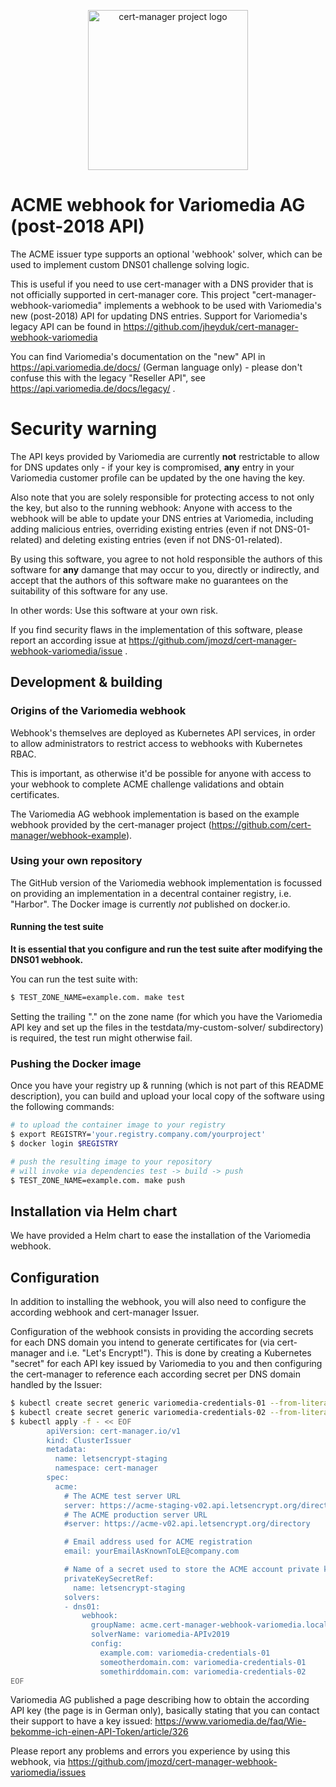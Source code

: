 <p align="center">
  <img src="https://raw.githubusercontent.com/cert-manager/cert-manager/d53c0b9270f8cd90d908460d69502694e1838f5f/logo/logo-small.png" height="256" width="256" alt="cert-manager project logo" />
</p>

# ACME webhook for Variomedia AG (post-2018 API)

The ACME issuer type supports an optional 'webhook' solver, which can be used
to implement custom DNS01 challenge solving logic.

This is useful if you need to use cert-manager with a DNS provider that is not
officially supported in cert-manager core. This project "cert-manager-webhook-variomedia"
implements a webhook to be used with Variomedia's new (post-2018) API for updating
DNS entries. Support for Variomedia's legacy API can be found in https://github.com/jheyduk/cert-manager-webhook-variomedia

You can find Variomedia's documentation on the "new" API in https://api.variomedia.de/docs/
(German language only) - please don't confuse this with the legacy "Reseller API", see 
https://api.variomedia.de/docs/legacy/ .

# Security warning

The API keys provided by Variomedia are currently **not** restrictable to allow for
DNS updates only - if your key is compromised, **any** entry in your Variomedia customer
profile can be updated by the one having the key.

Also note that you are solely responsible for protecting access to not only the key, but also
to the running webhook: Anyone with access to the webhook will be able to update your DNS entries
at Variomedia, including adding malicious entries, overriding existing entries (even if not DNS-01-related)
and deleting existing entries (even if not DNS-01-related).

By using this software, you agree to not hold responsible the authors of this software
for **any** damange that may occur to you, directly or indirectly, and accept that the
authors of this software make no guarantees on the suitability of this software for any use.

In other words: Use this software at your own risk.

If you find security flaws in the implementation of this software, please report an
according issue at https://github.com/jmozd/cert-manager-webhook-variomedia/issue .

## Development & building

### Origins of the Variomedia webhook

Webhook's themselves are deployed as Kubernetes API services, in order to allow
administrators to restrict access to webhooks with Kubernetes RBAC.

This is important, as otherwise it'd be possible for anyone with access to your
webhook to complete ACME challenge validations and obtain certificates.

The Variomedia AG webhook implementation is based on the example webhook provided
by the cert-manager project (https://github.com/cert-manager/webhook-example).

### Using your own repository

The GitHub version of the Variomedia webhook implementation is focussed on providing
an implementation in a decentral container registry, i.e. "Harbor". The Docker image
is currently *not* published on docker.io.

#### Running the test suite

**It is essential that you configure and run the test suite after modifying the
DNS01 webhook.**

You can run the test suite with:

```bash
$ TEST_ZONE_NAME=example.com. make test
```

Setting the trailing "." on the zone name (for which you have the Variomedia API key
and set up the files in the testdata/my-custom-solver/ subdirectory) is required, the
test run might otherwise fail.

### Pushing the Docker image
Once you have your registry up & running (which is not part of this README description),
you can build and upload your local copy of the software using the following commands:

```bash
# to upload the container image to your registry
$ export REGISTRY='your.registry.company.com/yourproject'
$ docker login $REGISTRY

# push the resulting image to your repository
# will invoke via dependencies test -> build -> push
$ TEST_ZONE_NAME=example.com. make push
```

## Installation via Helm chart

We have provided a Helm chart to ease the installation of the Variomedia webhook.

## Configuration

In addition to installing the webhook, you will also need to configure the according webhook and
cert-manager Issuer.

Configuration of the webhook consists in providing the according secrets for each DNS domain you
intend to generate certificates for (via cert-manager and i.e. "Let's Encrypt!"). This is done by creating
a Kubernetes "secret" for each API key issued by Variomedia to you and then configuring the cert-manager
to reference each according secret per DNS domain handled by the Issuer:

```bash
$ kubectl create secret generic variomedia-credentials-01 --from-literal=api-token='yourApiKeyGoesHere'
$ kubectl create secret generic variomedia-credentials-02 --from-literal=api-token='someOtherApiKeyGoesHere'
$ kubectl apply -f - << EOF
        apiVersion: cert-manager.io/v1
        kind: ClusterIssuer
        metadata:
          name: letsencrypt-staging
          namespace: cert-manager
        spec:
          acme:
            # The ACME test server URL
            server: https://acme-staging-v02.api.letsencrypt.org/directory
            # The ACME production server URL
            #server: https://acme-v02.api.letsencrypt.org/directory

            # Email address used for ACME registration
            email: yourEmailAsKnownToLE@company.com

            # Name of a secret used to store the ACME account private key
            privateKeySecretRef:
              name: letsencrypt-staging
            solvers:
            - dns01:
                webhook:
                  groupName: acme.cert-manager-webhook-variomedia.local
                  solverName: variomedia-APIv2019
                  config:
                    example.com: variomedia-credentials-01
                    someotherdomain.com: variomedia-credentials-01
                    somethirddomain.com: variomedia-credentials-02
EOF
```

Variomedia AG published a page describing how to obtain the according API key (the page is in German
only), basically stating that you can contact their support to have a key issued:
https://www.variomedia.de/faq/Wie-bekomme-ich-einen-API-Token/article/326

Please report any problems and errors you experience by using this webhook, via https://github.com/jmozd/cert-manager-webhook-variomedia/issues

